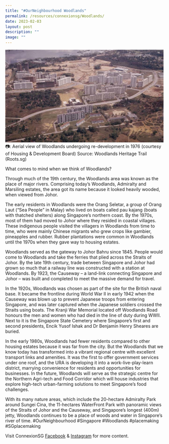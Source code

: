 ```yaml
---
title: "#OurNeighbourhood Woodlands"
permalink: /resources/connexionsg/Woodlands/
date: 2023-02-03
layout: post
description: ""
image: ""
---
```


![](/images/connexionsg/2023/Woodlands.jpg)
📷: Aerial view of Woodlands undergoing re-development in 1976 (courtesy of Housing & Development Board)
Source: Woodlands Heritage Trail (Roots.sg)



What comes to mind when we think of Woodlands?

Through much of the 19th century, the Woodlands area was known as the place of major rivers. Comprising today’s Woodlands, Admiralty and Marsiling estates, the area got its name because it looked heavily wooded, when viewed from Johor.

The early residents in Woodlands were the Orang Seletar, a group of Orang Laut (“Sea People” in Malay) who lived on boats called pau kajang (boats with thatched shelters) along Singapore’s northern coast. By the 1970s, most of them had moved to Johor where they resided in coastal villages. These indigenous people visited the villagers in Woodlands from time to time, who were mainly Chinese migrants who grew crops like gambier, pineapples and rubber. Rubber plantations were common in Woodlands until the 1970s when they gave way to housing estates.

Woodlands served as the gateway to Johor Bahru since 1845. People would come to Woodlands and take the ferries that plied across the Straits of Johor. By the late 19th century, trade between Singapore and Johor had grown so much that a railway line was constructed with a station at Woodlands. By 1923, the Causeway – a land-link connecting Singapore and Johor – was built and completed to meet the massive demand for travel.

In the 1920s, Woodlands was chosen as part of the site for the British naval base. It became the frontline during World War II in early 1942 when the Causeway was blown up to prevent Japanese troops from entering Singapore, and was later captured when the Japanese soldiers crossed the Straits using boats. The Kranji War Memorial located off Woodlands Road honours the men and women who had died in the line of duty during WWII. Next to it is the Singapore State Cemetery where Singapore’s first and second presidents, Encik Yusof Ishak and Dr Benjamin Henry Sheares are buried.

In the early 1980s, Woodlands had fewer residents compared to other housing estates because it was far from the city. But the Woodlands that we know today has transformed into a vibrant regional centre with excellent transport links and amenities. It was the first to offer government services under one roof, and the URA is developing it into a work-live-play-learn district, marrying convenience for residents and opportunities for businesses. In the future, Woodlands will serve as the strategic centre for the Northern Agri-tech and Food Corridor which will house industries that explore high-tech urban-farming solutions to meet Singapore’s food challenges.

With its many nature areas, which include the 20-hectare Admiralty Park around Sungei Cina, the 11-hectares WaterFront Park with panoramic views of the Straits of Johor and the Causeway, and Singapore’s longest (400m) jetty, Woodlands continues to be a place of woods and water in Singapore’s river of time.  #OurNeighbourhood #Singapore #Woodlands #placemaking #SGplacemaking 


Visit ConnexionSG [Facebook](https://www.facebook.com/ConnexionSG) & [Instagram](https://www.instagram.com/connexionsg/) for more content.